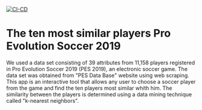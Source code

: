 <!-- badges: start -->
[![CI-CD](https://github.com/datallurgy/soccer-shiny-io_deploy/workflows/CI-CD/badge.svg)](https://github.com/datallurgy/soccer-shiny-io_deploy/actions)
<!-- badges: end -->

# The ten most similar players Pro Evolution Soccer 2019

We used a data set consisting of 39 attributes from 11,158 players registered in Pro Evolution Soccer 2019 (PES 2019),
an electronic soccer game. The data set was obtained from "PES Data Base" website using web scraping. This app is an
interactive tool that allows any user to choose a soccer player from the game and find the ten players most similar
whith him. The similarity between the players is determined using a data mining technique called "k-nearest neighbors".

